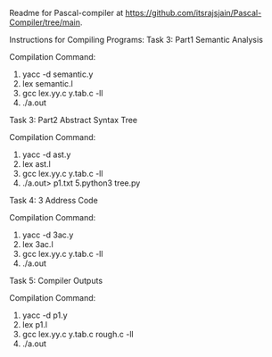 Readme for Pascal-compiler at https://github.com/itsrajsjain/Pascal-Compiler/tree/main.

Instructions for Compiling Programs:
Task 3: Part1 Semantic Analysis

Compilation Command:
1. yacc -d semantic.y
2. lex semantic.l
3. gcc lex.yy.c y.tab.c -ll
4. ./a.out

Task 3: Part2 Abstract Syntax Tree

Compilation Command:
1. yacc -d ast.y
2. lex ast.l
3. gcc lex.yy.c y.tab.c -ll
4. ./a.out> p1.txt
5.python3 tree.py

Task 4: 3 Address Code

Compilation Command:
1. yacc -d 3ac.y
2. lex 3ac.l
3. gcc lex.yy.c y.tab.c -ll
4. ./a.out

Task 5: Compiler Outputs

Compilation Command:
1. yacc -d p1.y
2. lex p1.l
3. gcc lex.yy.c y.tab.c rough.c -ll
4. ./a.out
